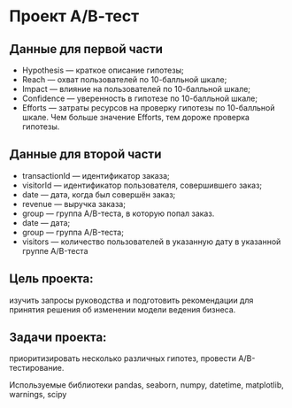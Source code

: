 # Проект А/В-тест

## Данные для первой части

- Hypothesis — краткое описание гипотезы;
- Reach — охват пользователей по 10-балльной шкале;
- Impact — влияние на пользователей по 10-балльной шкале;
- Confidence — уверенность в гипотезе по 10-балльной шкале;
- Efforts — затраты ресурсов на проверку гипотезы по 10-балльной шкале. Чем больше значение Efforts, тем дороже проверка гипотезы.

## Данные для второй части
- transactionId — идентификатор заказа;
- visitorId — идентификатор пользователя, совершившего заказ;
- date — дата, когда был совершён заказ;
- revenue — выручка заказа;
- group — группа A/B-теста, в которую попал заказ.
- date — дата;
- group — группа A/B-теста;
- visitors — количество пользователей в указанную дату в указанной группе A/B-теста

## Цель проекта: 
изучить запросы руководства и подготовить рекомендации для принятия решения об изменении модели ведения бизнеса.

## Задачи проекта: 
приоритизировать несколько различных гипотез, провести A/B-тестирование.

Используемые библиотеки
pandas, seaborn, numpy, datetime, matplotlib, warnings, scipy
